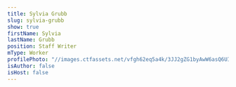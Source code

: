 ```yaml
---
title: Sylvia Grubb
slug: sylvia-grubb
show: true
firstName: Sylvia
lastName: Grubb
position: Staff Writer
mType: Worker
profilePhoto: "//images.ctfassets.net/vfgh62eq5a4k/3JJ2gZG1byAwW6asQ6UIwA/17cd1c79c9c87749164b1b50e114fb50/DSC_0836_green-compressed.jpg"
isAuthor: false
isHost: false
---
```

